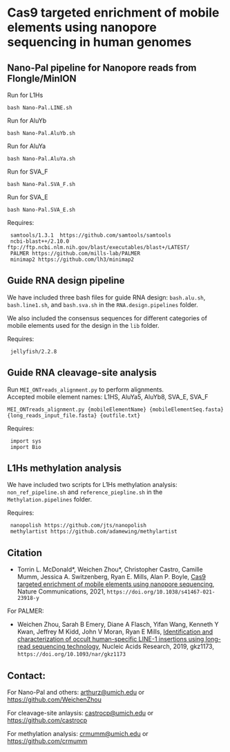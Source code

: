# Cas9 targeted enrichment of mobile elements using nanopore sequencing in human genomes

## Nano-Pal pipeline for Nanopore reads from Flongle/MinION 

Run for L1Hs
```
bash Nano-Pal.LINE.sh
```

Run for AluYb
```
bash Nano-Pal.AluYb.sh
```

Run for AluYa
```
bash Nano-Pal.AluYa.sh
```

Run for SVA_F
```
bash Nano-Pal.SVA_F.sh
```

Run for SVA_E
```
bash Nano-Pal.SVA_E.sh
```

Requires:
```
 samtools/1.3.1  https://github.com/samtools/samtools
 ncbi-blast++/2.10.0  ftp://ftp.ncbi.nlm.nih.gov/blast/executables/blast+/LATEST/
 PALMER https://github.com/mills-lab/PALMER
 minimap2 https://github.com/lh3/minimap2
```

## Guide RNA design pipeline

We have included three bash files for guide RNA design: `bash.alu.sh`, `bash.line1.sh`, and `bash.sva.sh` in the `RNA.design.pipelines` folder. 

We also included the consensus sequences for different categories of mobile elements used for the design in the `lib` folder.

Requires:
```
 jellyfish/2.2.8
```

## Guide RNA cleavage-site analysis

Run `MEI_ONTreads_alignment.py` to perform alignments.  
Accepted mobile element names: L1HS, AluYa5, AluYb8, SVA_E, SVA_F
```
MEI_ONTreads_alignment.py {mobileElementName} {mobileElementSeq.fasta} {long_reads_input_file.fasta} {outfile.txt}
```

Requires: 
```
 import sys 
 import Bio
```

## L1Hs methylation analysis

We have included two scripts for L1Hs methylation analysis: `non_ref_pipeline.sh` and `reference_piepline.sh` in the `Methylation.pipelines` folder. 

Requires:
```
 nanopolish https://github.com/jts/nanopolish
 methylartist https://github.com/adamewing/methylartist
```

## Citation

* Torrin L. McDonald*,  Weichen Zhou*,  Christopher Castro,  Camille Mumm,  Jessica A. Switzenberg,  Ryan E. Mills,  Alan P. Boyle,
[Cas9 targeted enrichment of mobile elements using nanopore sequencing](https://www.nature.com/articles/s41467-021-23918-y), 
Nature Communications, 2021, `https://doi.org/10.1038/s41467-021-23918-y`

For PALMER:
* Weichen Zhou, Sarah B Emery, Diane A Flasch, Yifan Wang, Kenneth Y Kwan, Jeffrey M Kidd, John V Moran, Ryan E Mills,
[Identification and characterization of occult human-specific LINE-1 insertions using long-read sequencing technology](https://academic.oup.com/nar/advance-article/doi/10.1093/nar/gkz1173/5680708), 
Nucleic Acids Research, 2019, gkz1173, `https://doi.org/10.1093/nar/gkz1173`

## Contact:

For Nano-Pal and others: arthurz@umich.edu or https://github.com/WeichenZhou

For cleavage-site anlaysis: castrocp@umich.edu or https://github.com/castrocp

For methylation analysis: crmumm@umich.edu or https://github.com/crmumm
